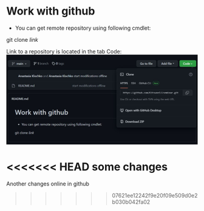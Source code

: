 # Work with github

* You can get remote repository using following cmdlet:

git clone *link* 

Link to a repository is located in the tab Code:
![linkrep](gitlink.JPG)

<<<<<<< HEAD
some changes
=======
Another changes online in github
>>>>>>> 07621ee12242f9e20f09e509d0e2b030b042fa02
